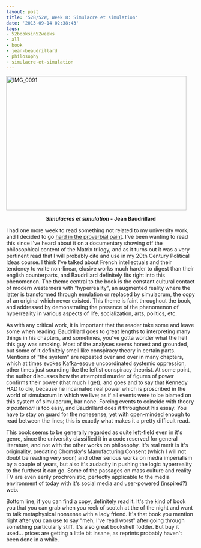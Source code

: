 ```yaml
---
layout: post
title: '52B/52W, Week 8: Simulacre et simulation'
date: '2013-09-14 02:38:43'
tags:
- 52booksin52weeks
- all
- book
- jean-beaudrillard
- philosophy
- simulacre-et-simulation
---
```


<a href="http://maximerousseau.files.wordpress.com/2013/09/img_0091.jpg"><img class="aligncenter size-large wp-image-919" alt="IMG_0091" src="http://maximerousseau.files.wordpress.com/2013/09/img_0091.jpg?w=480" width="480" height="358" /></a>
<p style="text-align:center;"><strong><em>Simulacres et simulation</em> - Jean Baudrillard</strong></p>
<p style="text-align:left;">I had one more week to read something not related to my university work, and I decided to go <a href="http://www.youtube.com/watch?v=7D7zdMf0Jes">hard in the proverbial paint</a>. I've been wanting to read this since I've heard about it on a documentary showing off the philosophical content of the Matrix trilogy, and as it turns out it was a very pertinent read that I will probably cite and use in my 20th Century Political Ideas course. I think I've talked about French intellectuals and their tendency to write non-linear, elusive works much harder to digest than their english counterparts, and Baudrillard definitely fits right into this phenomenon. The theme central to the book is the constant cultural contact of modern westerners with "hyperreality", an augmented reality where the latter is transformed through emulation or replaced by simulacrum, the copy of an original which never existed. This theme is faint throughout the book, and addressed by demonstrating the presence of the phenomenon of hyperreality in various aspects of life, socialization, arts, politics, etc.</p>
<p style="text-align:left;">As with any critical work, it is important that the reader take some and leave some when reading: Baudrillard goes to great lengths to interpreting many things in his chapters, and sometimes, you've gotta wonder what the hell this guy was smoking. Most of the analyses seems honest and grounded, but some of it definitely smell like conspiracy theory in certain parts. Mentions of "the system" are repeated over and over in many chapters, which at times evokes Kafka-esque uncoordinated systemic oppression, other times just sounding like the leftist conspiracy theorist. At some point, the author discusses how the attempted murder of figures of power confirms their power (that much I get), and goes and to say that Kennedy HAD to die, because he incarnated real power which is proscribed in the world of simulacrum in which we live; as if all events were to be blamed on this system of simulacrum, bar none. Forcing events to coincide with theory <em>a posteriori</em> is too easy, and Baudrillard does it throughout his essay. You have to stay on guard for the nonesense, yet with open-minded enough to read between the lines; this is exactly what makes it a pretty difficult read.</p>
<p style="text-align:left;">This book seems to be generally regarded as quite left-field even in it's genre, since the university classified it in a code reserved for general literature, and not with the other works on philosophy. It's real merit is it's originality, predating Chomsky's Manufacturing Consent (which I will not doubt be reading very soon) and other serious works on media imperialism by a couple of years, but also it's audacity in pushing the logic hyperreality to the furthest it can go. Some of the passages on mass culture and reality TV are even eerily prochronistic, perfectly applicable to the media environment of today with it's social media and user-powered (inspired?) web.</p>
<p style="text-align:left;">Bottom line, if you can find a copy, definitely read it. It's the kind of book you that you can grab when you reek of scotch at the of the night and want to talk metaphysical nonsense with a lady friend. It's that book you mention right after you can use to say "meh, I've read worst" after going through something particularly stiff. It's also great bookshelf fodder. But buy it used... prices are getting a little bit insane, as reprints probably haven't been done in a while.</p>